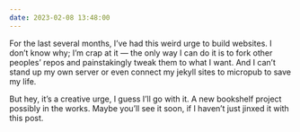 ```yaml
---
date: 2023-02-08 13:48:00
---
```


For the last several months, I’ve had this weird urge to build websites. I don’t know why; I’m crap at it — the only way I can do it is to fork other peoples’ repos and painstakingly tweak them to what I want. And I can’t stand up my own server or even connect my jekyll sites to micropub to save my life.

But hey, it’s a creative urge, I guess I’ll go with it. A new bookshelf project possibly in the works. Maybe you’ll see it soon, if I haven’t just jinxed it with this post.
